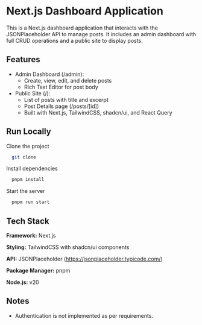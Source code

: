 
# Next.js Dashboard Application

This is a Next.js dashboard application that interacts with the JSONPlaceholder API to manage posts. It includes an admin dashboard with full CRUD operations and a public site to display posts.

## Features

- Admin Dashboard (/admin):
   - Create, view, edit, and delete posts
   - Rich Text Editor for post body
- Public Site (/):
   - List of posts with title and excerpt
   - Post Details page (/posts/[id])
   - Built with Next.js, TailwindCSS, shadcn/ui, and React Query


## Run Locally

Clone the project

```bash
  git clone 
```

Install dependencies

```bash
  pnpm install
```

Start the server

```bash
  pnpm run start
```


## Tech Stack

**Framework:** Next.js 

**Styling:**  TailwindCSS with shadcn/ui components

**API:** JSONPlaceholder (https://jsonplaceholder.typicode.com/)

**Package Manager:** pnpm

**Node.js:** v20



## Notes
- Authentication is not implemented as per requirements.

